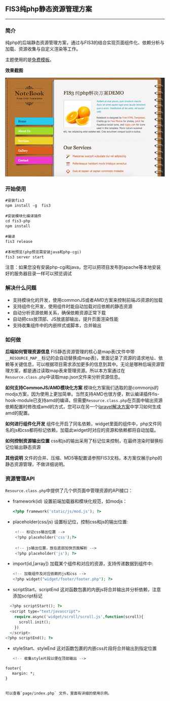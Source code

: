 ## FIS3纯php静态资源管理方案

---

### 简介

纯php的后端静态资源管理方案，通过与FIS3的结合实现页面组件化、依赖分析与加载、资源收集与自定义渲染等工作。

主题使用的是[免费模板](http://all-free-download.com/free-website-templates/notebook_2495.html)。

**效果截图**

![img](./doc/demo.png)

### 开始使用

```
#安装fis3
npm install -g  fis3 

#安装模块化编译插件
cd fis3-php
npm install 

#编译
fis3 release

#本地预览(php预览需安装java和php-cgi)
fis3 server start

```

注意：如果您没有安装php-cgi和java，您可以把项目发布到apache等本地安装好的服务器目录一样可以预览调试

### 解决什么问题

 - 支持模块化的开发，使用commonJS或者AMD方案来控制前端JS资源的加载
 - 支持组件化开发，使用组件时能自动加载对应依赖的静态资源
 - 自动分析资源依赖关系，确保依赖资源正常下载
 - 自动把css放顶部、JS放底部输出，提升页面渲染性能
 - 支持收集组件中的内嵌样式或脚本，合并输出

### 如何做

**后端如何管理资源信息**
FIS静态资源管理的核心是map表(文件中带`__RESOURCE_MAP__`标记的会自动替换成map表)，里面记录了资源的请求地址、依赖等关键信息，可以根据项目需求添加更多的信息到其中。无论是哪种后端资源管理方案，都是通过读取map表来管理资源。所以本方案通过在`Resource.class.php`中读取map.json文件来分析资源信息。

**如何支持CommonJS/AMD模块化方案**
模块化方案我们选取的是commonjs的modjs方案，因为使用上更加简单。当然支持AMD也很方便，默认编译插件fis-hook-module已支持amd的编译。但需要`Resource.class.php`在页面中输出资源依赖配置时修改成amd的方式，您可以在另一个[laravel解决方案](https://github.com/fex-team/laravel-fis/tree/master)中学习如何生成amd的配置。

**如何进行组件化开发**
组件化开启了同名依赖，widget里面的组件中，php文件同名的js和css都将标记依赖，加载此widget时对应的资源和依赖都将自动加载。

**如何控制资源输出位置**
css和js的输出采用了标记位来控制，在最终渲染时替换标记位输出静态资源

**其他说明**
文件的合并、压缩、MD5等配置请参照FIS3文档，本方案仅展示php的静态资源管理，不做详细说明。




### 资源管理API

`Resource.class.php`中提供了几个供页面中管理资源的API接口：


 - framework(id) 
    设置前端加载器和模块化规范，如modjs：

    ```php
    <?php framework('static/js/mod.js'); ?>
    ```

 - placeholder(css/js)
   设置标记位，控制css和js的输出位置:

   ```php
    <!-- 标记css输出位置 -->
    <?php placeholder('css');?>

    <!-- js输出位置，放在底部加快页面解析 -->
    <?php placeholder('js'); ?>
   ```

 - import(id,[array])
    加载某个组件和对应的资源，支持传递数据到组件中:
    
    ```php
    <!-- 加载组件及对应依赖的js和css -->
    <?php widget("widget/footer/footer.php"); ?>
    ```

 - scriptStart、scriptEnd 
   这对函数包裹的内嵌js将合并输出并分析依赖，注意添加script标记
  ```php
    <?php scriptStart(); ?>
    <script type="text/javascript">
      require.async('widget/scroll/scroll.js',function(scroll){
        scroll.init();
      })  
    </script>
  <?php scriptEnd(); ?>   
  ```
  
 - styleStart、styleEnd
    这对函数包裹的内嵌css片段将合并输出到指定位置
   ```php
   <!-- 收集style片段以便在顶部输出 -->
  <?php styleStart() ?>
    footer{
       margin: *;
    }
  <?php styleEnd() ?> 
   ``` 

可以查看`page/index.php` 文件，里面有详细的使用示例。